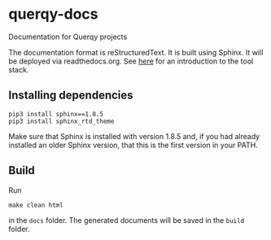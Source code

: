 # querqy-docs
Documentation for Querqy projects

The documentation format is reStructuredText. It is built using Sphinx. It will
be deployed via readthedocs.org. See [here](https://docs.readthedocs.io/en/stable/intro/getting-started-with-sphinx.html) for an introduction to the tool stack.

## Installing dependencies

```
pip3 install sphinx==1.8.5
pip3 install sphinx_rtd_theme
```

Make sure that Sphinx is installed with version 1.8.5 and, if you had already
installed an older Sphinx version, that this is the first version in your PATH.

## Build

Run

`make clean html`

in the `docs` folder. The generated documents will be saved in the `build`
folder. 
